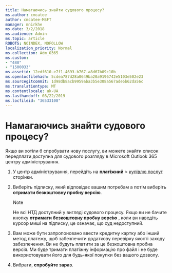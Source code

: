 ```yaml
---
title: Намагаючись знайти судового процесу?
ms.author: cmcatee
author: cmcatee-MSFT
manager: mnirkhe
ms.date: 3/2/2018
ms.audience: Admin
ms.topic: article
ROBOTS: NOINDEX, NOFOLLOW
localization_priority: Normal
ms.collection: Adm_O365
ms.custom:
- "488"
- "1500033"
ms.assetid: 12edf610-e7f1-4693-b767-a8d67b09c10b
ms.openlocfilehash: 5cdea787d28a0649ba20a9196742e5103e502e23
ms.sourcegitcommit: 1d98db8acb9959aba3b5e308a567ade6b62da56c
ms.translationtype: MT
ms.contentlocale: uk-UA
ms.lasthandoff: 08/22/2019
ms.locfileid: "36533108"
---
```

# <a name="trying-to-find-a-trial"></a>Намагаючись знайти судового процесу?

Якщо ви хотіли б спробувати нову послугу, ви можете знайти список передплати доступна для судового розгляду в Microsoft Outlook 365 центру адміністрування.
  
1. У центр адміністрування, перейдіть на **платіжний** \> [купівлю послуг](https://go.microsoft.com/fwlink/p/?linkid=868433) сторінки.

2. Виберіть підписку, який відповідає вашим потребам а потім виберіть **отримати безкоштовну пробну версію**.

    > [!NOTE]
    > Не всі НТД доступний у вигляді судового процесу. Якщо ви не бачите кнопку **отримати безкоштовну пробну версію** , коли ви наведіть курсор миші на підписку, це означає, що суд недоступний.
  
3. Вам може бути запропоновано ввести кредитну картку або інший метод платежу, щоб забезпечити додаткову перевірку якості заходу забезпечення. Ви не будуть платити за це безкоштовна пробна версія. Ми буде тримати платіжну інформацію про файл і не буде використовувати його для будь-якої покупки без вашого дозволу.

4. Вибрати, **спробуйте зараз**.